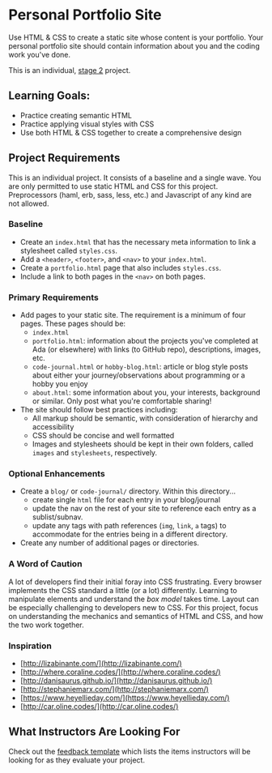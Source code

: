 # Personal Portfolio Site

Use HTML & CSS to create a static site whose content is your portfolio. Your personal portfolio site should contain information about you and the coding work you've done.

This is an individual, [stage 2](https://github.com/Ada-Developers-Academy/pedagogy/blob/master/rule-of-three.md) project.

## Learning Goals:
- Practice creating semantic HTML
- Practice applying visual styles with CSS
- Use both HTML & CSS together to create a comprehensive design

## Project Requirements
This is an individual project. It consists of a baseline and a single wave. You are only permitted to use static HTML and CSS for this project. Preprocessors (haml, erb, sass, less, etc.) and Javascript of any kind are not allowed.

### Baseline
- Create an `index.html` that has the necessary meta information to link a stylesheet called `styles.css`.
- Add a `<header>`, `<footer>`, and `<nav>` to your `index.html`.
- Create a `portfolio.html` page that also includes `styles.css`.
- Include a link to both pages in the `<nav>` on both pages.

### Primary Requirements
- Add pages to your static site. The requirement is a minimum of four pages. These pages should be:
    - `index.html`
    - `portfolio.html`: information about the projects you've completed at Ada (or elsewhere) with links (to GitHub repo), descriptions, images, etc.
    - `code-journal.html` or `hobby-blog.html`: article or blog style posts about either your journey/observations about programming or a hobby you enjoy
    - `about.html`: some information about you, your interests, background or similar. Only post what you're comfortable sharing!
- The site should follow best practices including:
  - All markup should be semantic, with consideration of hierarchy and accessibility
  - CSS should be concise and well formatted
  - Images and stylesheets should be kept in their own folders, called `images` and `stylesheets`, respectively.

### Optional Enhancements
- Create a `blog/` or `code-journal/` directory. Within this directory...
  - create single `html` file for each entry in your blog/journal
  - update the nav on the rest of your site to reference each entry as a sublist/subnav.
  - update any tags with path references (`img`, `link`, `a` tags) to accommodate for the entries being in a different directory.
- Create any number of additional pages or directories.

### A Word of Caution
A lot of developers find their initial foray into CSS frustrating. Every browser implements the CSS standard a little (or a lot) differently. Learning to manipulate elements and understand the _box model_ takes time. Layout can be especially challenging to developers new to CSS. For this project, focus on understanding the mechanics and semantics of HTML and CSS, and how the two work together.

### Inspiration
- [http://lizabinante.com/](http://lizabinante.com/)
- [http://where.coraline.codes/](http://where.coraline.codes/)
- [http://danisaurus.github.io/](http://danisaurus.github.io/)
- [http://stephaniemarx.com/](http://stephaniemarx.com/)
- [https://www.heyellieday.com/](https://www.heyellieday.com/)
- [http://car.oline.codes/](http://car.oline.codes/)

## What Instructors Are Looking For
Check out the [feedback template](feedback.md) which lists the items instructors will be looking for as they evaluate your project.
